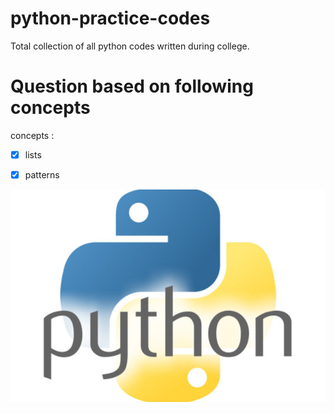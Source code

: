 # python-practice-codes
Total collection of all python codes written during college.

# Question based on following concepts
concepts :
- [x] lists
- [x] patterns



![Python](pythonlogo.jpg)